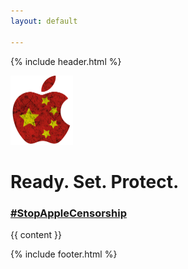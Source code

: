 ```yaml
---
layout: default

---
```


{% include header.html %}
<main>
	<div class="section-hero">
		<img src="assets/images/APPLE-LOGO.png" width="100px" alt="" >
		<h1>
			Ready. Set. Protect.
		</h1>
		<h3 class="hashtag"><a href="https://stopapplecensorship.online/" target="_blank">#StopAppleCensorship</a></h3>	
	</div>
</main>

<article>
	{{ content }}	
</article>


{% include footer.html %}